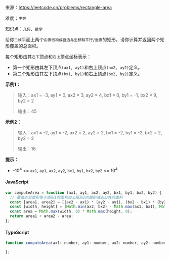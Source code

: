 来源：<https://leetcode.cn/problems/rectangle-area>

难度：`中等`

知识点：`几何`、`数学`

给你`二维`平面上两个`由直线构成且边与坐标轴平行/垂直`的矩形，请你计算并返回两个矩形覆盖的总面积。

每个矩形由其`左下`顶点和`右上`顶点坐标表示：

- 第一个矩形由其左下顶点`(ax1, ay1)`和右上顶点`(ax2, ay2)`定义。
- 第二个矩形由其左下顶点`(bx1, by1)`和右上顶点`(bx2, by2)`定义。

**示例1：**

> 输入：ax1 = -3, ay1 = 0, ax2 = 3, ay2 = 4, bx1 = 0, by1 = -1, bx2 = 9, by2 = 2
>
> 输出：45

**示例2：**

> 输入：ax1 = -2, ay1 = -2, ax2 = 2, ay2 = 2, bx1 = -2, by1 = -2, bx2 = 2, by2 = 2
>
> 输出：16

**提示：**

- -10<sup>4</sup> <= `ax1`, `ay1`, `ax2`, `ay2`, `bx1`, `by1`, `bx2`, `by2` <= 10<sup>4</sup>

<!-- tabs:start -->

#### **JavaScript**

```javascript
var computeArea = function (ax1, ay1, ax2, ay2, bx1, by1, bx2, by2) {
  // 覆盖的总面积等于矩形1的面积加上矩形2的面积减去公共的面积
  const [area1, area2] = [(ax2 - ax1) * (ay2 - ay1), (bx2 - bx1) * (by2 - by1)];
  const [width, height] = [Math.min(ax2, bx2) - Math.max(ax1, bx1), Math.min(ay2, by2) - Math.max(ay1, by1)];
  const area = Math.max(width, 0) * Math.max(height, 0);
  return area1 + area2 - area;
};
```

#### **TypeScript**

```javascript
function computeArea(ax1: number, ay1: number, ax2: number, ay2: number, bx1: number, by1: number, bx2: number, by2: number): number {

};
```

<!-- tabs:end -->

